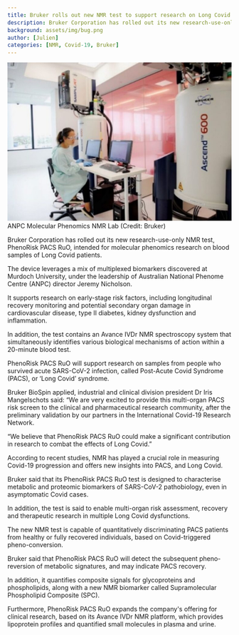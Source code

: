 ```yaml
---
title: Bruker rolls out new NMR test to support research on Long Covid
description: Bruker Corporation has rolled out its new research-use-only NMR test intended for molecular phenomics research on Long Covid
background: assets/img/bug.png
author: [Julien]
categories: [NMR, Covid-19, Bruker]
---
```


![](/assets/img/brukerrolsoutnmr01.jpg "ANPC Molecular Phenomics NMR Lab")
ANPC Molecular Phenomics NMR Lab (Credit: Bruker)

Bruker Corporation has rolled out its new research-use-only NMR test, PhenoRisk PACS RuO, intended for molecular phenomics research on blood samples of Long Covid patients.

The device leverages a mix of multiplexed biomarkers discovered at Murdoch University, under the leadership of Australian National Phenome Centre (ANPC) director Jeremy Nicholson.

It supports research on early-stage risk factors, including longitudinal recovery monitoring and potential secondary organ damage in cardiovascular disease, type II diabetes, kidney dysfunction and inflammation.

In addition, the test contains an Avance IVDr NMR spectroscopy system that simultaneously identifies various biological mechanisms of action within a 20-minute blood test.

PhenoRisk PACS RuO will support research on samples from people who survived acute SARS-CoV-2 infection, called Post-Acute Covid Syndrome (PACS), or ‘Long Covid’ syndrome.

Bruker BioSpin applied, industrial and clinical division president Dr Iris Mangelschots said: “We are very excited to provide this multi-organ PACS risk screen to the clinical and pharmaceutical research community, after the preliminary validation by our partners in the International Covid-19 Research Network.

“We believe that PhenoRisk PACS RuO could make a significant contribution in research to combat the effects of Long Covid.”

According to recent studies, NMR has played a crucial role in measuring Covid-19 progression and offers new insights into PACS, and Long Covid.

Bruker said that its PhenoRisk PACS RuO test is designed to characterise metabolic and proteomic biomarkers of SARS-CoV-2 pathobiology, even in asymptomatic Covid cases.

In addition, the test is said to enable multi-organ risk assessment, recovery and therapeutic research in multiple Long Covid dysfunctions.

The new NMR test is capable of quantitatively discriminating PACS patients from healthy or fully recovered individuals, based on Covid-triggered pheno-conversion.

Bruker said that PhenoRisk PACS RuO will detect the subsequent pheno-reversion of metabolic signatures, and may indicate PACS recovery.

In addition, it quantifies composite signals for glycoproteins and phospholipids, along with a new NMR biomarker called Supramolecular Phospholipid Composite (SPC).

Furthermore, PhenoRisk PACS RuO expands the company's offering for clinical research, based on its Avance IVDr NMR platform, which provides lipoprotein profiles and quantified small molecules in plasma and urine.
